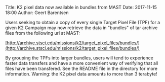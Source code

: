 Title: K2 pixel data now available in bundles from MAST
Date: 2017-11-15 18:00
Author: Geert Barentsen

Users seeking to obtain a copy of every single Target Pixel File (TPF)
for a given K2 Campaign may now retrieve the data in "bundles" of
tar archive files from the following url at MAST:

[http://archive.stsci.edu/missions/k2/target_pixel_files/bundles/](http://archive.stsci.edu/missions/k2/target_pixel_files/bundles/)

By grouping the TPFs into larger bundles, users will tend to experience faster data transfers and have a more convenient way of verifying that all files have been transfered. See the README file in the directory for more information.
Warning: the K2 pixel data amounts to more than 3 terabyte!